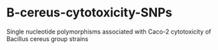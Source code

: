 # B-cereus-cytotoxicity-SNPs
Single nucleotide polymorphisms associated with Caco-2 cytotoxicity of Bacillus cereus group strains
